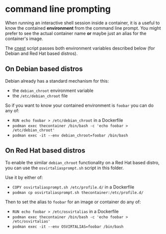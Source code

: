 # command line prompting

When running an interactive shell session inside a container, it is a useful to
know the contained **environment** from the command line prompt.
You might prefer to see the actual container name **or** maybe just an alias
for the container's image.

The [cnest](../cnest) script passes both environment variables described below
(for Debian and Red Hat based distros).

## On Debian based distros

Debian already has a standard mechanism for this:

* the `debian_chroot` environment variable
* the `/etc/debian_chroot` file

So if you want to know your contained environment is `foobar` you can
do any of:

* `RUN echo foobar > /etc/debian_chroot` in a Dockerfile
* `podman exec thecontainer /bin/bash -c 'echo foobar > /etc/debian_chroot'`
* `podman exec -it --env debian_chroot=foobar /bin/bash`


## On Red Hat based distros

To enable the similar `debian_chroot` functionality on a Red Hat based distro,
you can use the `osvirtaliasprompt.sh` script in this folder.

Use it by either of:

* `COPY osvirtaliasprompt.sh /etc/profile.d/` in a Dockerfile
* `podman cp osvirtaliasprompt.sh thecontainer:/etc/profile.d/`

Then to set the alias to `foobar` for an image or container do any of:

* `RUN echo foobar > /etc/osvirtalias` in a Dockerfile
* `podman exec thecontainer /bin/bash -c 'echo foobar > /etc/osvirtalias'`
* `podman exec -it --env OSVIRTALIAS=foobar /bin/bash`

